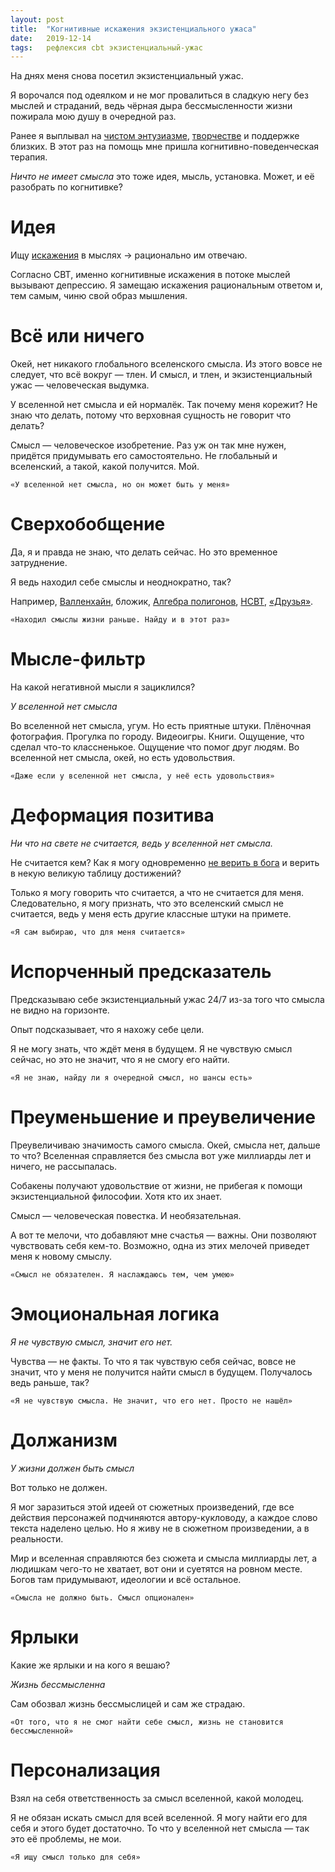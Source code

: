 ```yaml
---
layout: post
title:  "Когнитивные искажения экзистенциального ужаса"
date:   2019-12-14 
tags: 	рефлексия cbt экзистенциальный-ужас
---
```


На днях меня снова посетил экзистенциальный ужас.

Я ворочался под одеялком и не мог провалиться в сладкую негу без мыслей и страданий, ведь чёрная дыра бессмысленности жизни пожирала мою душу в очередной раз.

Ранее я выплывал на [чистом энтузиазме][1], [творчестве][2] и поддержке близких. В этот раз на помощь мне пришла когнитивно-поведенческая терапия. 

_Ничто не имеет смысла_ это тоже идея, мысль, установка. Может, и её разобрать по когнитивке?

# Идея

Ищу [искажения][3] в мыслях → рационально им отвечаю. 

Согласно CBT, именно когнитивные искажения в потоке мыслей вызывают депрессию. Я замещаю искажения рациональным ответом и, тем самым, чиню свой образ мышления.

# Всё или ничего

Окей, нет никакого глобального вселенского смысла. Из этого вовсе не следует, что всё вокруг — тлен. И смысл, и тлен, и экзистенциальный ужас — человеческая выдумка. 

У вселенной нет смысла и ей нормалёк. Так почему меня корежит? Не знаю что делать, потому что верховная сущность не говорит что делать?

Смысл — человеческое изобретение. Раз уж он так мне нужен, придётся придумывать его самостоятельно. Не глобальный и вселенский, а такой, какой получится. Мой. 

	«У вселенной нет смысла, но он может быть у меня»

# Сверхобобщение

Да, я и правда не знаю, что делать сейчас. Но это временное затруднение. 

Я ведь находил себе смыслы и неоднократно, так? 

Например, [Валленхайн][4], бложик, [Алгебра полигонов][5], [НСВТ][6], [«Друзья»][7].

	«Находил смыслы жизни раньше. Найду и в этот раз»

# Мысле-фильтр

На какой негативной мысли я зациклился?

_У вселенной нет смысла_ 

Во вселенной нет смысла, угум. Но есть приятные штуки. Плёночная фотография. Прогулка по городу. Видеоигры. Книги. Ощущение, что сделал что-то классненькое. Ощущение что помог друг людям. Во вселенной нет смысла, окей, но есть удовольствия. 

	«Даже если у вселенной нет смысла, у неё есть удовольствия»

# Деформация позитива

_Ни что на свете не считается, ведь у вселенной нет смысла._ 

Не считается кем? Как я могу одновременно [не верить в бога][8] и верить в некую великую таблицу достижений? 

Только я могу говорить что считается, а что не считается для меня. Следовательно, я могу признать, что это вселенский смысл не считается, ведь у меня есть другие классные штуки на примете. 

	«Я сам выбираю, что для меня считается»

# Испорченный предсказатель

Предсказываю себе экзистенциальный ужас 24/7 из-за того что смысла не видно на горизонте. 

Опыт подсказывает, что я нахожу себе цели. 

Я не могу знать, что ждёт меня в будущем. Я не чувствую смысл сейчас, но это не значит, что я не смогу его найти. 

	«Я не знаю, найду ли я очередной смысл, но шансы есть»  

# Преуменьшение и преувеличение

Преувеличиваю значимость самого смысла. Окей, смысла нет, дальше то что? Вселенная справляется без смысла вот уже миллиарды лет и ничего, не рассыпалась. 

Собакены получают удовольствие от жизни, не прибегая к помощи экзистенциальной философии. Хотя кто их знает.

Смысл — человеческая повестка. И необязательная.

А вот те мелочи, что добавляют мне счастья — важны. Они позволяют чувствовать себя кем-то. Возможно, одна из этих мелочей приведет меня к новому смыслу. 

	«Смысл не обязателен. Я наслаждаюсь тем, чем умею»

# Эмоциональная логика

_Я не чувствую смысл, значит его нет._ 

Чувства — не факты. То что я так чувствую себя сейчас, вовсе не значит, что у меня не получится найти смысл в будущем. Получалось ведь раньше, так?

	«Я не чувствую смысла. Не значит, что его нет. Просто не нашёл»

# Должанизм

_У жизни должен быть смысл_ 

Вот только не должен. 

Я мог заразиться этой идеей от сюжетных произведений, где все действия персонажей подчиняются автору-кукловоду, а каждое слово текста наделено целью. Но я живу не в сюжетном произведении, а в реальности.

Мир и вселенная справляются без сюжета и смысла миллиарды лет, а людишкам чего-то не хватает, вот они и суетятся на ровном месте. Богов там придумывают, идеологии и всё остальное.

	«Смысла не должно быть. Смысл опционален» 

# Ярлыки

Какие же ярлыки и на кого я вешаю? 

_Жизнь беcсмысленна_

Сам обозвал жизнь бессмыслицей и сам же страдаю.

	«От того, что я не смог найти себе смысл, жизнь не становится бесcмысленной»

# Персонализация

Взял на себя ответственность за смысл вселенной, какой молодец. 

Я не обязан искать смысл для всей вселенной. Я могу найти его для себя и этого будет достаточно. То что у вселенной нет смысла — так это её проблемы, не мои.

	«Я ищу смысл только для себя» 

[1]: {{site.url}}/void-of-meaning
[2]: {{site.url}}/existential-shopping
[3]: {{site.url}}/cognitive-distortions
[4]: https://vk.com/vallenhayn
[5]: https://vk.com/@trulden-hochu-kak-king
[6]: {{site.url}}/end-of-unhl
[7]: {{site.url}}/blog/friends-app
[8]: {{site.url}}/on-pillars-of-faith